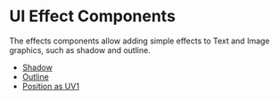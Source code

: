 # UI Effect Components

The effects components allow adding simple effects to Text and Image graphics, such as shadow and outline.

* [Shadow](script-Shadow)
* [Outline](script-Outline)
* [Position as UV1](script-PositionAsUV1)
